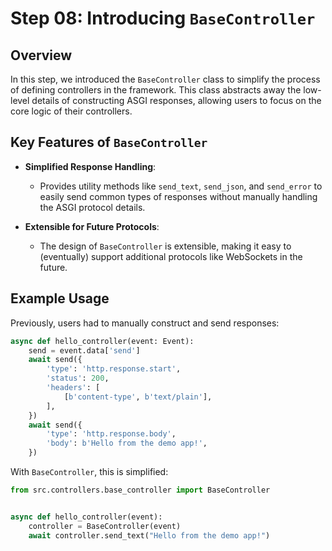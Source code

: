 # Step 08: Introducing `BaseController`

## Overview

In this step, we introduced the `BaseController` class to simplify the process of defining controllers in the
framework. This class abstracts away the low-level details of constructing ASGI responses, allowing users to focus
on the core logic of their controllers.

## Key Features of `BaseController`

- **Simplified Response Handling**:
    - Provides utility methods like `send_text`, `send_json`, and `send_error` to easily send common types
      of responses without manually handling the ASGI protocol details.

- **Extensible for Future Protocols**:
    - The design of `BaseController` is extensible, making it easy to (eventually) support additional protocols 
      like WebSockets in the future.

## Example Usage

Previously, users had to manually construct and send responses:

```python
async def hello_controller(event: Event):
    send = event.data['send']
    await send({
        'type': 'http.response.start',
        'status': 200,
        'headers': [
            [b'content-type', b'text/plain'],
        ],
    })
    await send({
        'type': 'http.response.body',
        'body': b'Hello from the demo app!',
    })
```
With `BaseController`, this is simplified:
```python
from src.controllers.base_controller import BaseController


async def hello_controller(event):
    controller = BaseController(event)
    await controller.send_text("Hello from the demo app!")
```
